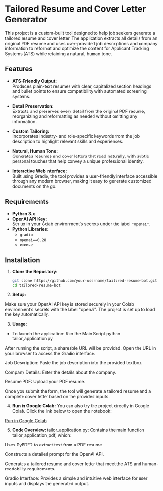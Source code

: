 # Tailored Resume and Cover Letter Generator

This project is a custom-built tool designed to help job seekers generate a tailored resume and cover letter. The application extracts all details from an original PDF resume and uses user-provided job descriptions and company information to reformat and optimize the content for Applicant Tracking Systems (ATS) while retaining a natural, human tone.

## Features

- **ATS-Friendly Output:**  
  Produces plain-text resumes with clear, capitalized section headings and bullet points to ensure compatibility with automated screening systems.

- **Detail Preservation:**  
  Extracts and preserves every detail from the original PDF resume, reorganizing and reformatting as needed without omitting any information.

- **Custom Tailoring:**  
  Incorporates industry- and role-specific keywords from the job description to highlight relevant skills and experiences.

- **Natural, Human Tone:**  
  Generates resumes and cover letters that read naturally, with subtle personal touches that help convey a unique professional identity.

- **Interactive Web Interface:**  
  Built using Gradio, the tool provides a user-friendly interface accessible through any modern browser, making it easy to generate customized documents on the go.

## Requirements

- **Python 3.x**
- **OpenAI API Key:**  
  Set up in your Colab environment’s secrets under the label `"openai"`.
- **Python Libraries:**
  - `gradio`
  - `openai==0.28`
  - `PyPDF2`

## Installation

1. **Clone the Repository:**

   ```bash
   git clone https://github.com/your-username/tailored-resume-bot.git
   cd tailored-resume-bot

2. **Setup:**

Make sure your OpenAI API key is stored securely in your Colab environment’s secrets with the label "openai". The project is set up to load the key automatically.

3. **Usage:**

- To launch the application:
Run the Main Script python tailor_application.py

After running the script, a shareable URL will be provided. Open the URL in your browser to access the Gradio interface.

Job Description: Paste the job description into the provided textbox.

Company Details: Enter the details about the company.

Resume PDF: Upload your PDF resume.

Once you submit the form, the tool will generate a tailored resume and a complete cover letter based on the provided inputs.

4. **Run in Google Colab:**
You can also try the project directly in Google Colab. Click the link below to open the notebook:

[Run in Google Colab](https://colab.research.google.com/drive/1ACShlegW1IR-4TSE2bfI1Wz_-gAsvUlv?usp=sharing) 

5. **Code Overview:**
tailor_application.py:
Contains the main function tailor_application_pdf, which:

Uses PyPDF2 to extract text from a PDF resume.

Constructs a detailed prompt for the OpenAI API.

Generates a tailored resume and cover letter that meet the ATS and human-readability requirements.

Gradio Interface:
Provides a simple and intuitive web interface for user inputs and displays the generated output.
